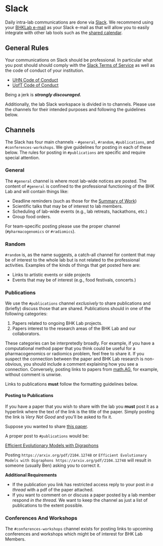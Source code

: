 # Slack

Daily intra-lab communications are done via [Slack](https://slack.com/). We recommend using your [BHKLab e-mail](./bhklab_gmail.md) as your Slack e-mail as that will allow you to easily integrate with other lab tools such as the [shared calendar](./bhklab_calendar.md).


## General Rules

Your communications on Slack should be professional. In particular what you post should should comply with the [Slack Terms of Service](https://slack.com/terms-of-service/user) as well as the code of conduct of your institution.

- [UHN Code of Conduct](https://www.uhn.ca/corporate/For_Staff/New_Employees/Documents/UHN-Policies-Codes-Handbook.pdf)
- [UofT Code of Conduct](https://people.utoronto.ca/policies/)


Being a jerk is ***strongly discouraged.*** 

Additionally, the lab Slack workspace is divided in to channels. Please use the channels for their intended purposes and following the guidelines below. 


## Channels

The Slack has four main channels - `#general`, `#random`, `#publications`, and `#conferences-workshops`. We give guidelines for posting in each of these below. The rules for posting in  `#publications` are specific and require special attention.

### General

The `#general` channel is where most lab-wide notices are posted. The content of `#general` is confined to the professional functioning of the BHK Lab and will contain things like:

- Deadline reminders (such as those for the [Summary of Work](../Summary_of_Work/index.md))
- Scientific talks that may be of interest to lab members.
- Scheduling of lab-wide events (e.g., lab retreats, hackathons, etc.)
- Group food orders.


For team-specific posting please use the proper channel (`#pharmacogenomics` or `#radiomics`). 

### Random

`#random` is, as the name suggests, a catch-all channel for content that may be of interest to the whole lab but is not related to the professional activities. Examples of the kinds of things that get posted here are:

- Links to artistic events or side projects
- Events that may be of interest (e.g., food festivals, concerts.)


### Publications

We use the `#publications` channel *exclusively* to share publications and (briefly) discuss those that are shared. Publications should in one of the following categories:

1. Papers related to ongoing BHK Lab projects.
2. Papers interest to the research areas of the BHK Lab and our collaborators. 

These categories can be interpretedly broadly. For example, if you have a computational method paper that you think could be useful for a pharmacogenomics or radiomics problem, feel free to share it. If you suspect the connection between the paper and BHK Lab research is non-obvious, you should include a comment explaining how you see a connection. Conversely, posting links to papers from [math.AG](https://arxiv.org/list/math.AG/recent), for example, without comment is unwise. 


Links to publications **must** follow the formatting guidelines below.


#### Posting to Publications

If you have a paper that you wish to share with the lab you **must** post it as a hyperlink where the text of the link is the title of the paper. Simply posting the link is *Very Not Good* and you'll be asked to fix it. 

Suppose you wanted to share [this paper](https://arxiv.org/pdf/2104.12748). 

A proper post to `#publications` would be:


[Efficient Evolutionary Models with Digraphons](https://arxiv.org/pdf/2104.12748)

Posting  `https://arxiv.org/pdf/2104.12748` or `Efficient Evolutionary Models with Digraphons https://arxiv.org/pdf/2104.12748` will result in someone (usually Ben) asking you to correct it. 

**Additional Requirements**
- If the publication you link has restricted access reply to your post *in a thread* with a pdf of the paper attached.
- If you want to comment on or discuss a paper posted by a lab member respond *in the thread*. We want to keep the channel as just a list of publications to the extent possible.


### Conferences And Workshops

The `#conferences-workshops` channel exists for posting links to upcoming conferences and workshops which might be of interest for BHK Lab Members. 